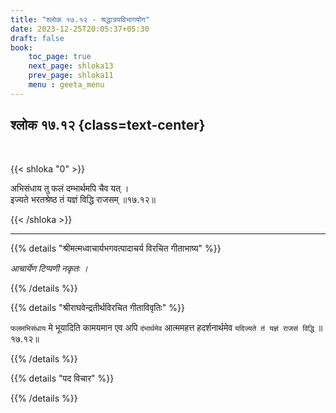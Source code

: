 ```yaml
---
title: "श्लोक १७.१२ - श्रद्धात्रयविभागयोग"
date: 2023-12-25T20:05:37+05:30
draft: false
book:
    toc_page: true
    next_page: shloka13
    prev_page: shloka11
    menu : geeta_menu
---
```




## श्लोक १७.१२ {class=text-center}

<br/>

{{< shloka  "0"  >}}

अभिसंधाय तु फलं दम्भार्थमपि चैव यत् ।  
इज्यते भरतश्रेष्ठ तं यज्ञं विद्धि राजसम् ॥१७.१२॥

{{< /shloka >}}

---


{{% details "श्रीमत्मध्वाचार्यभगवत्पादाचर्य विरचित  गीताभाष्य" %}}

*आचार्येण टिप्पणी नकृतः ।*

{{% /details %}}



{{% details "श्रीराघवेन्द्रतीर्थविरचित गीताविवृतिः" %}}

`फलमभिसंधाय` मे भूयादिति कामयमान एव अपि
`दंभार्थमेव` आत्ममहत्त हदर्शनार्थमेव 
`यदिज्यते तं यज्ञं राजसं विद्धि` ॥१७.१२॥

{{% /details %}}



{{% details "पद विचार" %}}


{{% /details %}}
